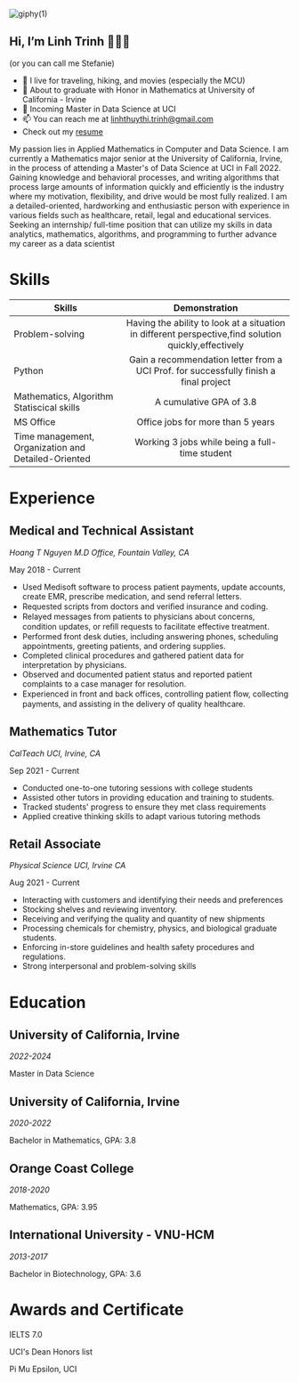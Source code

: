 ![giphy(1)](https://user-images.githubusercontent.com/81794295/143797198-01144806-2ddd-4665-843e-a2e81d67077b.gif)
 
## Hi, I’m Linh Trinh 👩🏻‍🎓
(or you can call me Stefanie)
- 👀 I live for traveling, hiking, and movies (especially the MCU) 
- 🌱 About to graduate with Honor in Mathematics at University of California - Irvine
- 💞️ Incoming Master in Data Science at UCI 
- 📫 You can reach me at linhthuythi.trinh@gmail.com
- Check out my [resume](https://github.com/linhtrinh1803/linhtrinh1803/files/8759627/Linh.Trinh.-.Resume.pdf)

My passion lies in Applied Mathematics in Computer and Data Science. I am currently a Mathematics major senior at the University of California, Irvine, in the process of attending a Master's of Data Science at UCI in Fall 2022. Gaining knowledge and behavioral processes, and writing algorithms that process large amounts of information quickly and efficiently is the industry where my motivation, flexibility, and drive would be most fully realized. I am a detailed-oriented, hardworking and enthusiastic person with experience in various fields such as healthcare, retail, legal and educational services. Seeking an internship/ full-time position that can utilize my skills in data analytics, mathematics, algorithms, and programming to further advance my career as a data scientist

# Skills
| Skills                                            | Demonstration | 
| --------------------------------------------------|:---------------------------------------------------------------------------------------------------:| 
| Problem-solving                                   | Having the ability to look at a situation in different perspective,find solution quickly,effectively| 
| Python                                            | Gain a recommendation letter from a UCI Prof. for successfully finish a final project               | 
| Mathematics, Algorithm Statiscical skills         | A cumulative GPA of 3.8                                                                             | 
| MS Office                                         | Office jobs for more than 5 years                                                                   |
|Time management, Organization and Detailed-Oriented| Working 3 jobs while being a full-time student                                                      |

# Experience
## Medical and Technical Assistant
_Hoang T Nguyen M.D Office, Fountain Valley, CA_

May 2018 - Current
- Used Medisoft software to process patient payments, update accounts, create EMR, prescribe medication, and send referral letters.
- Requested scripts from doctors and veriﬁed insurance and coding.
- Relayed messages from patients to physicians about concerns, condition updates, or reﬁll requests to facilitate effective treatment.
- Performed front desk duties, including answering phones, scheduling appointments, greeting patients, and ordering supplies.
- Completed clinical procedures and gathered patient data for interpretation by physicians.
- Observed and documented patient status and reported patient complaints to a case manager for resolution.
- Experienced in front and back offices, controlling patient ﬂow, collecting payments, and assisting in the delivery of quality healthcare.

## Mathematics Tutor
_CalTeach UCI, Irvine, CA_

Sep 2021 - Current
- Conducted one-to-one tutoring sessions with college students
- Assisted other tutors in providing education and training to students. 
- Tracked students' progress to ensure they met class requirements
- Applied creative thinking skills to adapt various tutoring methods


## Retail Associate
_Physical Science UCI, Irvine CA_

Aug 2021 - Current
- Interacting with customers and identifying their needs and preferences
- Stocking shelves and reviewing inventory.
- Receiving and verifying the quality and quantity of new shipments
- Processing chemicals for chemistry, physics, and biological graduate students. 
- Enforcing in-store guidelines and health safety procedures and regulations. 
- Strong interpersonal and problem-solving skills

# Education
## University of California, Irvine
_2022-2024_

Master in Data Science

## University of California, Irvine
_2020-2022_

Bachelor in Mathematics, GPA: 3.8

## Orange Coast College
_2018-2020_

Mathematics, GPA: 3.95

## International University - VNU-HCM
_2013-2017_

Bachelor in Biotechnology, GPA: 3.6

# Awards and Certificate
IELTS 7.0

UCI's Dean Honors list

Pi Mu Epsilon, UCI


